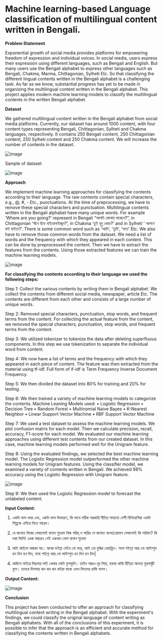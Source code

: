 # Machine learning-based Language classification of multilingual content written in Bengali.

**Problem Statement**

Exponential growth of social media provides platforms for empowering freedom of expression and individual voices. In social media, users express their expression using different languages, such as Bengali and English. But many users use the Bengali alphabet to express other languages such as Bengali, Chakma, Marma, Chittagonian, Sylheti Etc. So that classifying the different lingual contents written in the Bengali alphabet is a challenging task. As far as we know, substantial progress has yet to be made in organizing the multilingual content written in the Bengali alphabet. This project applies modern machine learning models to classify the multilingual contents in the written Bengali alphabet.

**Dataset**

We gathered multilingual content written in the Bengali alphabet from social media platforms. Currently, our dataset has around 1000 content, with four content types representing Bengali, Chittagonian, Sylheti and Chakma languages, respectively. It contains 250 Bengali content, 250 Chittagonian content, 250 Sylheti content and 250 Chakma content. We will increase the number of contents in the dataset.

![image](https://user-images.githubusercontent.com/67448785/213628929-4240291e-154a-4152-a242-8ab759bfb74e.png)

Sample of dataset

![image](https://user-images.githubusercontent.com/67448785/213628979-d3ec59fe-586c-46b6-b6a7-9e76ebfc1bee.png)

**Approach**

We implement machine learning approaches for classifying the contents according to their language. The raw contents contain special characters, e.g., @, #, - Etc., punctuations. At the time of preprocessing, we have to remove these special characters and punctuation. Multilingual contents written in the Bengali alphabet have many unique words. For example ‘Where are you going?’ represent in Bengali “আপনি কোথায় যাচ্ছেন?”, in Chittagonian ‘অঁনে হঁডে যাইতালাইজ্ঞুন?’, in Chakma ‘তুই হুদু ঝোড়?’ and in Sylheti ’ আপনে কই যাইতা?’. There is some common word such as 'আমি', 'তুমি', 'ভাত' Etc. We also have to remove those common words from the dataset. We need a list of words and the frequency with which they appeared in each content. This can be done by preprocessed the content. Then we have to extract the features from the contents. Using those extracted features we can train the machine learning models.

![image](https://user-images.githubusercontent.com/67448785/213629027-e43505f4-e3f9-4889-a8ad-556819fcab19.png)

**For classifying the contents according to their language we used the following steps:**

Step 1: Collect the various contents by writing them in Bengali alphabet. We collect the contents from different social media, newspaper, article Etc. The contents are different from each other and consists of a large number of unique words.

Step 2: Removed special characters, punctuation, stop words, and frequent terms from the content. For collecting the actual feature from the content, we removed the special characters, punctuation, stop words, and frequent terms from the content.

Step 3: We utilized tokenizer to tokenize the data after deleting superfluous components. In this step we use tokenization to separate the individual word from content.

Step 4: We now have a list of terms and the frequency with which they appeared in each piece of content. The feature was then extracted from the material using tf-idf. Full form of if-idf is Term Frequency Inverse Document Frequency.

Step 5: We then divided the dataset into 80% for training and 20% for testing.

Step 6: We then trained a variety of machine learning models to categorize the contents. Machine Leaning Models used: • Logistic Regression • Decision Tree • Random Forest • Multinomial Naive Bayes • K-Nearest Neighbor • Linear Support Vector Machine • RBF Support Vector Machine

Step 7: We used a test dataset to assess the machine learning models. We plot confusion matrix for each model. Then we calculate precision, recall, accuracy, F1-score for each model. We evaluated our machine learning approaches using different test contents from our created dataset. In this case, machine learning models performed well for the Unigram feature.

Step 8: Using the evaluated findings, we selected the best machine learning model. The Logistic Regression model outperformed the other machine learning models for Unigram features. Using the classifier model, we examined a variety of contents written in Bengali. We achieved 98% accuracy using the Logistic Regression with Unigram feature.

![image](https://user-images.githubusercontent.com/67448785/213629101-59da6ae3-2be0-48d2-adab-71dd0cfa9d21.png)

Step 9: We then used the Logistic Regression model to forecast the unlabeled content.

**Input Content:**

1. একটা ভাল খবর এবং, একটা ভাল উদাহরণ, কি ভাবে সঠিক সরকারি নীতির সাহায্যে দেশী বিনিয়োগিরা একটা শিল্পকে এগিয়ে নিতে পারেন।

2. যে জাগাত নিজো লেঘালোই বানান সুধোম থিক গরিহ্ ন পারিয় সে জাগাত বাংলা/রোমান লেঘালোই কি পারিবং? কি দঝা ভিলি! এধক বঝরেও নেই একখান দোল বানান সুধোম

3. আই আইলে অঙ্ককা গর। আগর ডইল্লা দেইন নো ফার, আই তো বুঝির বেয়াগ্গিন। মানা গইল্লে আর নো আইস্সুম হন দিন হন দিন, মানা গইল্লে আর নো আইস্সুম হন দিন হন দিন|

4. আউসে মাইরে দিছলায় লাই খেলার মোটা ফুসকুনি। তাইন আরও দূর গিয়া, হফার থাকি ছিঁইড়া আনতা মুরগাঝুঁট ফুল। তানরে দিসলায় ঝন ঝন ঝন কইরা বাজে এমন ফিতলর হান্ডি বাসন।


**Output Content:**

![image](https://user-images.githubusercontent.com/67448785/213629380-8a17c703-c3da-4146-abd7-f4d1e8fc5002.png)

**Conclusion**

This project has been conducted to offer an approach for classifying multilingual content writing in the Bengali alphabet. With the experiment's findings, we could classify the original language of content writing as Bengali alphabets. With all of the conclusions of this experiment, it is possible to infer that the approach is an efficient and accurate method for classifying the contents written in Bengali alphabets.

